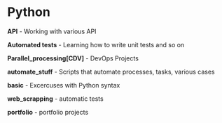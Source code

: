 # Python

**API** - Working with various API

**Automated tests** - Learning how to write unit tests and so on

**Parallel_processing[CDV]** - DevOps Projects 
	
**automate_stuff** - Scripts that automate processes, tasks, various cases
	
**basic** - Excercuses with Python syntax

**web_scrapping** - automatic tests

**portfolio** - portfolio projects

